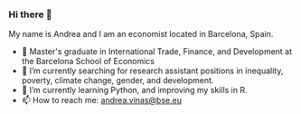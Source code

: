 ### Hi there 👋

My name is Andrea and I am an economist located in Barcelona, Spain.

- 🏫 Master's graduate in International Trade, Finance, and Development at the Barcelona School of Economics
- 🔭 I’m currently searching for research assistant positions in inequality, poverty, climate change, gender, and development.
- 🌱 I’m currently learning Python, and improving my skills in R.
- 📫 How to reach me: andrea.vinas@bse.eu
